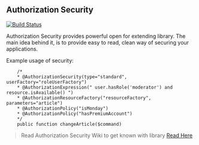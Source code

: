 ## Authorization Security

[![Build Status](https://travis-ci.org/dgafka/Authorization-Security.svg?branch=master)](https://travis-ci.org/dgafka/Authorization-Security)

Authorization Security provides powerful open for extending library. 
The main idea behind it, is to provide easy to read, clean way of securing your applications.

Example usage of security:

        /*
        * @AuthorizationSecurity(type="standard", userFactory="roleUserFactory")
        * @AuthorizationExpression(" user.hasRole('moderator') and resource.isAvailable() ")
        * @AuthorizationResourceFactory("resourceFactory", parameters="article")
		* @AuthorizationPolicy("isMonday")
		* @AuthorizationPolicy("hasPremiumAccount")
        */
        public function changeArticle($command)

>Read Authorization Security Wiki to get known with library
[Read Here](https://github.com/dgafka/Authorization-Security/wiki/1.-About)
